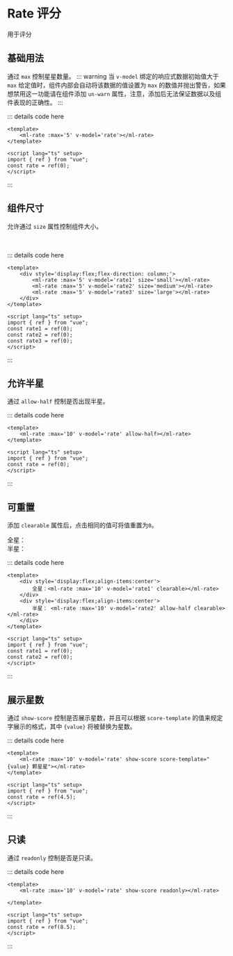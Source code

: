 <script lang="ts" setup>
import { ref } from "vue";
const rate = ref(0);
const rate2 = ref(0);
const rate3 = ref(0);
const rate4 = ref(0);
const rate5 = ref(0);
const rate6 = ref(0);
const rate7 = ref(0);
const rate8 = ref(0);
const rate9 = ref(8.5);


</script>

# Rate 评分

用于评分
## 基础用法

通过 `max` 控制星星数量。
::: warning
当 `v-model` 绑定的响应式数据初始值大于 `max` 给定值时，组件内部会自动将该数据的值设置为 `max` 的数值并抛出警告，如果想禁用这一功能请在组件添加 `un-warn` 属性，注意，添加后无法保证数据以及组件表现的正确性。
:::
<ml-rate :max='5' v-model='rate' show-score></ml-rate>

::: details code here

```vue:line-numbers
<template>
    <ml-rate :max='5' v-model='rate'></ml-rate>
</template>

<script lang="ts" setup>
import { ref } from "vue";
const rate = ref(0);
</script>
```
:::

## 组件尺寸
允许通过 `size` 属性控制组件大小。
<div style='display:flex;flex-direction: column;'>
    <ml-rate :max='5' v-model='rate2' size='small' style='margin-bottom:10px;'></ml-rate>
    <ml-rate :max='5' v-model='rate3' size='medium' style='margin-bottom:10px;'></ml-rate>
    <ml-rate :max='5' v-model='rate4' size='large'></ml-rate>
</div>

::: details code here

```vue:line-numbers
<template>
    <div style='display:flex;flex-direction: column;'>
        <ml-rate :max='5' v-model='rate1' size='small'></ml-rate>
        <ml-rate :max='5' v-model='rate2' size='medium'></ml-rate>
        <ml-rate :max='5' v-model='rate3' size='large'></ml-rate>
    </div>
</template>

<script lang="ts" setup>
import { ref } from "vue";
const rate1 = ref(0);
const rate2 = ref(0);
const rate3 = ref(0);
</script>
```
:::

## 允许半星

通过 `allow-half` 控制是否出现半星。
<ml-rate :max='10' v-model='rate5' allow-half></ml-rate>

::: details code here

```vue:line-numbers
<template>
    <ml-rate :max='10' v-model='rate' allow-half></ml-rate>
</template>

<script lang="ts" setup>
import { ref } from "vue";
const rate = ref(0);
</script>
```
:::



## 可重置

添加 `clearable` 属性后，点击相同的值可将值重置为`0`。
<div style='display:flex;align-items:center'>
全星：<ml-rate :max='10' v-model='rate6' clearable></ml-rate>
</div>
<div style='display:flex;align-items:center'>
半星： <ml-rate :max='10' v-model='rate7' allow-half clearable></ml-rate>
</div>

::: details code here

```vue:line-numbers
<template>
    <div style='display:flex;align-items:center'>
        全星：<ml-rate :max='10' v-model='rate1' clearable></ml-rate>
    </div>
    <div style='display:flex;align-items:center'>
        半星： <ml-rate :max='10' v-model='rate2' allow-half clearable></ml-rate>
    </div>
</template>

<script lang="ts" setup>
import { ref } from "vue";
const rate1 = ref(0);
const rate2 = ref(0);
</script>
```
:::


## 展示星数

通过 `show-score` 控制是否展示星数，并且可以根据 `score-template` 的值来规定字展示的格式，其中 `{value}` 将被替换为星数。
<ml-rate :max='10' v-model='rate8' show-score score-template="{value} 颗星星"></ml-rate>

::: details code here

```vue:line-numbers
<template>
    <ml-rate :max='10' v-model='rate' show-score score-template="{value} 颗星星"></ml-rate>
</template>

<script lang="ts" setup>
import { ref } from "vue";
const rate = ref(4.5);
</script>
```
:::

## 只读

通过 `readonly` 控制是否是只读。
<ml-rate :max='10' v-model='rate9' show-score readonly></ml-rate>

::: details code here

```vue:line-numbers
<template>
    <ml-rate :max='10' v-model='rate' show-score readonly></ml-rate>

</template>

<script lang="ts" setup>
import { ref } from "vue";
const rate = ref(8.5);
</script>
```
:::